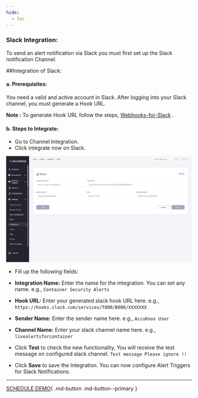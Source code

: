 ```yaml
---
hide:
  - toc
---
```



### Slack Integration:

To send an alert notification via Slack you must first set up the Slack notification Channel.

##Integration of Slack:

#### **a. Prerequisites:**
You need a valid and active account in Slack.
After logging into your Slack channel, you must generate a Hook URL.

**Note :** To generate Hook URL follow the steps, [Webhooks-for-Slack](https://slack.com/intl/en-in/help/articles/115005265063-Incoming-webhooks-for-Slack) .

#### **b. Steps to Integrate:**
+ Go to Channel Integration.
+ Click integrate now on Slack.

![](images/slack-int.png)

+ Fill up the following fields:

+ **Integration Name:** Enter the name for the integration. You can set any name. e.g., ``` Container Security Alerts ```

+ **Hook URL:** Enter your generated slack hook URL here. e.g., ``` https://hooks.slack.com/services/T000/B000/XXXXXXX ```

+ **Sender Name:** Enter the sender name here. e.g., ``` AccuKnox User ```

+ **Channel Name:** Enter your slack channel name here. e.g.,  ```  livealertsforcontainer ```

+ Click **Test** to check the new functionality, You will receive the test message on configured slack channel. ``` Test message Please ignore !! ```

+ Click **Save** to save the Integration. You can now configure Alert Triggers for Slack Notifications.

- - - 
[SCHEDULE DEMO](https://www.accuknox.com/contact-us){ .md-button .md-button--primary }